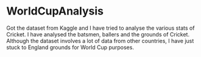 # WorldCupAnalysis
Got the dataset from Kaggle and I have tried to analyse the various stats of Cricket. I have analysed the batsmen, ballers and the grounds of Cricket. Although the dataset involves a lot of data from other countries, I have just stuck to England grounds for World Cup purposes.
